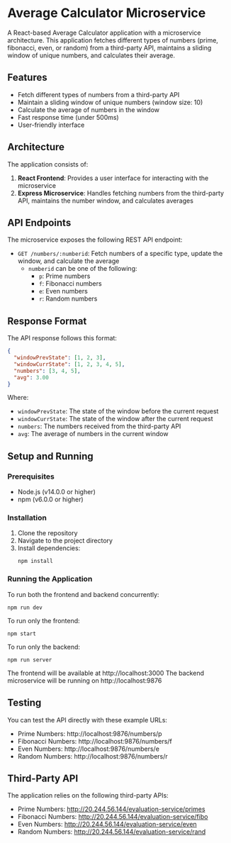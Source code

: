 # Average Calculator Microservice

A React-based Average Calculator application with a microservice architecture. This application fetches different types of numbers (prime, fibonacci, even, or random) from a third-party API, maintains a sliding window of unique numbers, and calculates their average.

## Features

- Fetch different types of numbers from a third-party API
- Maintain a sliding window of unique numbers (window size: 10)
- Calculate the average of numbers in the window
- Fast response time (under 500ms)
- User-friendly interface

## Architecture

The application consists of:

1. **React Frontend**: Provides a user interface for interacting with the microservice
2. **Express Microservice**: Handles fetching numbers from the third-party API, maintains the number window, and calculates averages

## API Endpoints

The microservice exposes the following REST API endpoint:

- `GET /numbers/:numberid`: Fetch numbers of a specific type, update the window, and calculate the average
  - `numberid` can be one of the following:
    - `p`: Prime numbers
    - `f`: Fibonacci numbers
    - `e`: Even numbers
    - `r`: Random numbers

## Response Format

The API response follows this format:

```json
{
  "windowPrevState": [1, 2, 3],
  "windowCurrState": [1, 2, 3, 4, 5],
  "numbers": [3, 4, 5],
  "avg": 3.00
}
```

Where:
- `windowPrevState`: The state of the window before the current request
- `windowCurrState`: The state of the window after the current request
- `numbers`: The numbers received from the third-party API
- `avg`: The average of numbers in the current window

## Setup and Running

### Prerequisites

- Node.js (v14.0.0 or higher)
- npm (v6.0.0 or higher)

### Installation

1. Clone the repository
2. Navigate to the project directory
3. Install dependencies:
   ```
   npm install
   ```

### Running the Application

To run both the frontend and backend concurrently:

```
npm run dev
```

To run only the frontend:

```
npm start
```

To run only the backend:

```
npm run server
```

The frontend will be available at http://localhost:3000
The backend microservice will be running on http://localhost:9876

## Testing

You can test the API directly with these example URLs:

- Prime Numbers: http://localhost:9876/numbers/p
- Fibonacci Numbers: http://localhost:9876/numbers/f
- Even Numbers: http://localhost:9876/numbers/e
- Random Numbers: http://localhost:9876/numbers/r

## Third-Party API

The application relies on the following third-party APIs:

- Prime Numbers: http://20.244.56.144/evaluation-service/primes
- Fibonacci Numbers: http://20.244.56.144/evaluation-service/fibo
- Even Numbers: http://20.244.56.144/evaluation-service/even
- Random Numbers: http://20.244.56.144/evaluation-service/rand 